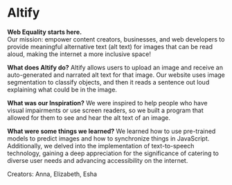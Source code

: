# Altify

**Web Equality starts here.**
<br>Our mission: empower content creators, businesses, and web developers to provide meaningful alternative text (alt text) for images that can be read aloud, making the internet a more inclusive space!

**What does Altify do?**
Altify allows users to upload an image and receive an auto-generated and narrated alt text for that image. Our website uses image segmentation to classify objects, and then it reads a sentence out loud explaining what could be in the image.

**What was our Inspiration?**
We were inspired to help people who have visual impairments or use screen readers, so we built a program that allowed for them to see and hear the alt text of an image.

**What were some things we learned?**
We learned how to use pre-trained models to predict images and how to synchronize things in JavaScript. Additionally, we delved into the implementation of text-to-speech technology, gaining a deep appreciation for the significance of catering to diverse user needs and advancing accessibility on the internet.

Creators: Anna, Elizabeth, Esha
